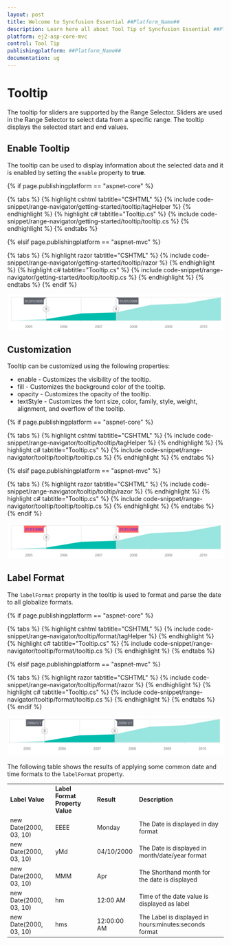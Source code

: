 ```yaml
---
layout: post
title: Welcome to Syncfusion Essential ##Platform_Name##
description: Learn here all about Tool Tip of Syncfusion Essential ##Platform_Name## widgets based on HTML5 and jQuery.
platform: ej2-asp-core-mvc
control: Tool Tip
publishingplatform: ##Platform_Name##
documentation: ug
---
```



# Tooltip

<!-- markdownlint-disable MD036 -->

The tooltip for sliders are supported by the Range Selector. Sliders are used in the Range Selector to select data from a specific range. The tooltip displays the selected start and end values.

<!-- markdownlint-disable MD013 -->

## Enable Tooltip

The tooltip can be used to display information about the selected data and it is enabled by setting the `enable` property to **true**.

{% if page.publishingplatform == "aspnet-core" %}

{% tabs %}
{% highlight cshtml tabtitle="CSHTML" %}
{% include code-snippet/range-navigator/getting-started/tooltip/tagHelper %}
{% endhighlight %}
{% highlight c# tabtitle="Tooltip.cs" %}
{% include code-snippet/range-navigator/getting-started/tooltip/tooltip.cs %}
{% endhighlight %}
{% endtabs %}

{% elsif page.publishingplatform == "aspnet-mvc" %}

{% tabs %}
{% highlight razor tabtitle="CSHTML" %}
{% include code-snippet/range-navigator/getting-started/tooltip/razor %}
{% endhighlight %}
{% highlight c# tabtitle="Tooltip.cs" %}
{% include code-snippet/range-navigator/getting-started/tooltip/tooltip.cs %}
{% endhighlight %}
{% endtabs %}
{% endif %}



![Enable tooltip](images/tooltip/tooltip.png)

## Customization

Tooltip can be customized using the following properties:

* enable - Customizes the visibility of the tooltip.
* fill - Customizes the background color of the tooltip.
* opacity - Customizes the opacity of the tooltip.
* textStyle - Customizes the font size, color, family, style, weight, alignment, and overflow of the tooltip.

{% if page.publishingplatform == "aspnet-core" %}

{% tabs %}
{% highlight cshtml tabtitle="CSHTML" %}
{% include code-snippet/range-navigator/tooltip/tooltip/tagHelper %}
{% endhighlight %}
{% highlight c# tabtitle="Tooltip.cs" %}
{% include code-snippet/range-navigator/tooltip/tooltip/tooltip.cs %}
{% endhighlight %}
{% endtabs %}

{% elsif page.publishingplatform == "aspnet-mvc" %}

{% tabs %}
{% highlight razor tabtitle="CSHTML" %}
{% include code-snippet/range-navigator/tooltip/tooltip/razor %}
{% endhighlight %}
{% highlight c# tabtitle="Tooltip.cs" %}
{% include code-snippet/range-navigator/tooltip/tooltip/tooltip.cs %}
{% endhighlight %}
{% endtabs %}
{% endif %}



![Tooltip Customization](images/tooltip/tooltip-custom.png)

## Label Format

The `labelFormat` property in the tooltip is used to format and parse the date to all globalize formats.

{% if page.publishingplatform == "aspnet-core" %}

{% tabs %}
{% highlight cshtml tabtitle="CSHTML" %}
{% include code-snippet/range-navigator/tooltip/format/tagHelper %}
{% endhighlight %}
{% highlight c# tabtitle="Tooltip.cs" %}
{% include code-snippet/range-navigator/tooltip/format/tooltip.cs %}
{% endhighlight %}
{% endtabs %}

{% elsif page.publishingplatform == "aspnet-mvc" %}

{% tabs %}
{% highlight razor tabtitle="CSHTML" %}
{% include code-snippet/range-navigator/tooltip/format/razor %}
{% endhighlight %}
{% highlight c# tabtitle="Tooltip.cs" %}
{% include code-snippet/range-navigator/tooltip/format/tooltip.cs %}
{% endhighlight %}
{% endtabs %}
{% endif %}



![Label Format](images/tooltip/tooltip-format.png)

The following table shows the results of applying some common date and time formats to the `labelFormat` property.

<!-- markdownlint-disable MD033 -->
<table>
<tr>
<td><b>Label Value</b></td>
<td><b>Label Format Property Value</b></td>
<td><b>Result </b></td>
<td><b>Description </b></td>
</tr>
<tr>
<td>new Date(2000, 03, 10)</td>
<td>EEEE</td>
<td>Monday</td>
<td>The Date is displayed in day format</td>
</tr>
<tr>
<td>new Date(2000, 03, 10)</td>
<td>yMd</td>
<td>04/10/2000</td>
<td>The Date is displayed in month/date/year format</td>
</tr>
<tr>
<td>new Date(2000, 03, 10)</td>
<td> MMM </td>
<td>Apr</td>
<td>The Shorthand month for the date is displayed</td>
</tr>
<tr>
<td>new Date(2000, 03, 10)</td>
<td>hm</td>
<td>12:00 AM</td>
<td>Time of the date value is displayed as label</td>
</tr>
<tr>
<td>new Date(2000, 03, 10)</td>
<td>hms</td>
<td>12:00:00 AM</td>
<td>The Label is displayed in hours:minutes:seconds format</td>
</tr>
</table>
